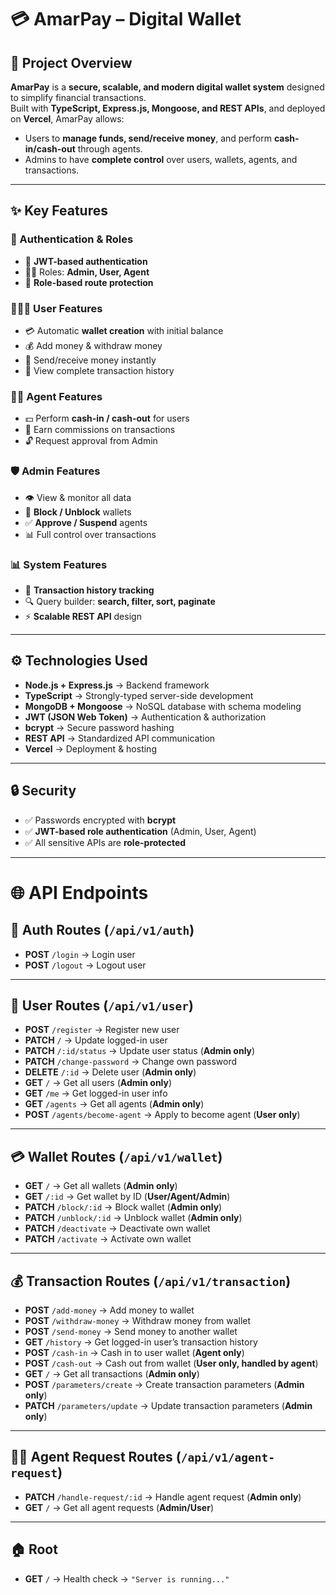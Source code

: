 # 💳 AmarPay – Digital Wallet  

## 🚀 Project Overview  
**AmarPay** is a **secure, scalable, and modern digital wallet system** designed to simplify financial transactions.  
Built with **TypeScript, Express.js, Mongoose, and REST APIs**, and deployed on **Vercel**, AmarPay allows:  

- Users to **manage funds, send/receive money**, and perform **cash-in/cash-out** through agents.  
- Admins to have **complete control** over users, wallets, agents, and transactions.  

---

## ✨ Key Features  

### 👤 Authentication & Roles  
- 🔑 **JWT-based authentication**  
- 👨‍💼 Roles: **Admin, User, Agent**  
- 🚫 **Role-based route protection**  

### 👨‍👩‍👦 User Features  
- 💳 Automatic **wallet creation** with initial balance  
- 💰 Add money & withdraw money  
- 🔄 Send/receive money instantly  
- 📜 View complete transaction history  

### 🧑‍💻 Agent Features  
- 💵 Perform **cash-in / cash-out** for users  
- 💸 Earn commissions on transactions  
- 🔓 Request approval from Admin  

### 🛡️ Admin Features  
- 👁️ View & monitor all data  
- 🔐 **Block / Unblock** wallets  
- ✅ **Approve / Suspend** agents  
- 📊 Full control over transactions  

### 📊 System Features  
- 📜 **Transaction history tracking**  
- 🔍 Query builder: **search, filter, sort, paginate**  
- ⚡ **Scalable REST API** design  

---

## ⚙️ Technologies Used  
- **Node.js + Express.js** → Backend framework  
- **TypeScript** → Strongly-typed server-side development  
- **MongoDB + Mongoose** → NoSQL database with schema modeling  
- **JWT (JSON Web Token)** → Authentication & authorization  
- **bcrypt** → Secure password hashing  
- **REST API** → Standardized API communication  
- **Vercel** → Deployment & hosting  

---

## 🔒 Security  
- ✅ Passwords encrypted with **bcrypt**  
- ✅ **JWT-based role authentication** (Admin, User, Agent)  
- ✅ All sensitive APIs are **role-protected**  

---
# 🌐 API Endpoints  

## 🔑 Auth Routes (`/api/v1/auth`)  
- **POST** `/login` → Login user  
- **POST** `/logout` → Logout user  

---

## 👤 User Routes (`/api/v1/user`)  
- **POST** `/register` → Register new user  
- **PATCH** `/` → Update logged-in user  
- **PATCH** `/:id/status` → Update user status (**Admin only**)  
- **PATCH** `/change-password` → Change own password  
- **DELETE** `/:id` → Delete user (**Admin only**)  
- **GET** `/` → Get all users (**Admin only**)  
- **GET** `/me` → Get logged-in user info  
- **GET** `/agents` → Get all agents (**Admin only**)  
- **POST** `/agents/become-agent` → Apply to become agent (**User only**)  

---

## 💳 Wallet Routes (`/api/v1/wallet`)  
- **GET** `/` → Get all wallets (**Admin only**)  
- **GET** `/:id` → Get wallet by ID (**User/Agent/Admin**)  
- **PATCH** `/block/:id` → Block wallet (**Admin only**)  
- **PATCH** `/unblock/:id` → Unblock wallet (**Admin only**)  
- **PATCH** `/deactivate` → Deactivate own wallet  
- **PATCH** `/activate` → Activate own wallet  

---

## 💰 Transaction Routes (`/api/v1/transaction`)  
- **POST** `/add-money` → Add money to wallet  
- **POST** `/withdraw-money` → Withdraw money from wallet  
- **POST** `/send-money` → Send money to another wallet  
- **GET** `/history` → Get logged-in user’s transaction history  
- **POST** `/cash-in` → Cash in to user wallet (**Agent only**)  
- **POST** `/cash-out` → Cash out from wallet (**User only, handled by agent**)  
- **GET** `/` → Get all transactions (**Admin only**)  
- **POST** `/parameters/create` → Create transaction parameters (**Admin only**)  
- **PATCH** `/parameters/update` → Update transaction parameters (**Admin only**)  

---

## 🧑‍💼 Agent Request Routes (`/api/v1/agent-request`)  
- **PATCH** `/handle-request/:id` → Handle agent request (**Admin only**)  
- **GET** `/` → Get all agent requests (**Admin/User**)  

---

## 🏠 Root  
- **GET** `/` → Health check → `"Server is running..."`  

